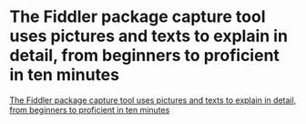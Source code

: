 # The Fiddler package capture tool uses pictures and texts to explain in detail, from beginners to proficient in ten minutes
[The Fiddler package capture tool uses pictures and texts to explain in detail, from beginners to proficient in ten minutes](https://aiwithcloud.com/2022/09/16/the_fiddler_package_capture_tool_uses_pictures_and_texts_to_explain_in_detail_from_beginners_to_proficient_in_ten_minutes/)